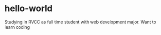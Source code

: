 # hello-world
Studying in RVCC as full time student with web development major.
Want to learn coding
